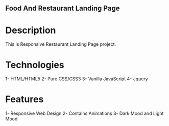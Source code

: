 ## Food And Restaurant Landing Page ##

# Description
This is Responsive Restaurant Landing Page project.  

# Technologies
1- HTML/HTML5
2- Pure CSS/CSS3
3- Vanilla JavaScript
4- Jquery

# Features
1- Responsive Web Design
2- Contains Animations
3- Dark Mood and Light Mood
